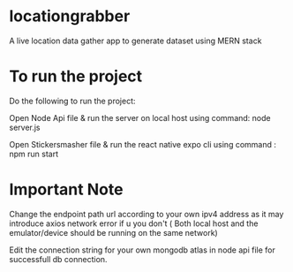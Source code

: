 # locationgrabber
A live location data gather app to generate dataset using MERN stack

# To run the project 
Do the following to run the project:

Open Node Api file & run the server on local host using command: node server.js

Open Stickersmasher file & run the react native expo cli using command : npm run start

# Important Note

Change the endpoint path url according to your own ipv4 address as it may introduce axios network error if u you don't ( Both local host and the emulator/device should be running on the same network)

Edit the connection string for your own mongodb atlas in node api file for successfull db connection.

